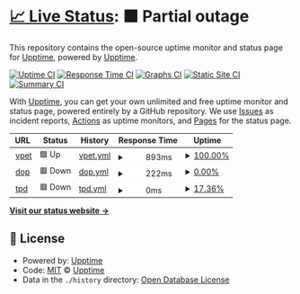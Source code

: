 # [📈 Live Status](https://demo.upptime.js.org): <!--live status--> **🟧 Partial outage**

This repository contains the open-source uptime monitor and status page for [Upptime](https://upptime.js.org), powered by [Upptime](https://github.com/upptime/upptime).

[![Uptime CI](https://github.com/upptime/upptime/workflows/Uptime%20CI/badge.svg)](https://github.com/upptime/upptime/actions?query=workflow%3A%22Uptime+CI%22)
[![Response Time CI](https://github.com/upptime/upptime/workflows/Response%20Time%20CI/badge.svg)](https://github.com/upptime/upptime/actions?query=workflow%3A%22Response+Time+CI%22)
[![Graphs CI](https://github.com/upptime/upptime/workflows/Graphs%20CI/badge.svg)](https://github.com/upptime/upptime/actions?query=workflow%3A%22Graphs+CI%22)
[![Static Site CI](https://github.com/upptime/upptime/workflows/Static%20Site%20CI/badge.svg)](https://github.com/upptime/upptime/actions?query=workflow%3A%22Static+Site+CI%22)
[![Summary CI](https://github.com/upptime/upptime/workflows/Summary%20CI/badge.svg)](https://github.com/upptime/upptime/actions?query=workflow%3A%22Summary+CI%22)

With [Upptime](https://upptime.js.org), you can get your own unlimited and free uptime monitor and status page, powered entirely by a GitHub repository. We use [Issues](https://github.com/upptime/upptime/issues) as incident reports, [Actions](https://github.com/upptime/upptime/actions) as uptime monitors, and [Pages](https://demo.upptime.js.org) for the status page.

<!--start: status pages-->
<!-- This summary is generated by Upptime (https://github.com/upptime/upptime) -->
<!-- Do not edit this manually, your changes will be overwritten -->
<!-- prettier-ignore -->
| URL | Status | History | Response Time | Uptime |
| --- | ------ | ------- | ------------- | ------ |
| <img alt="" src="https://icons.duckduckgo.com/ip3/vpet.ro.ico" height="13"> [vpet](https://vpet.ro) | 🟩 Up | [vpet.yml](https://github.com/lixicus/upvpt/commits/HEAD/history/vpet.yml) | <details><summary><img alt="Response time graph" src="./graphs/vpet/response-time-week.png" height="20"> 893ms</summary><br><a href="https://demo.upptime.js.org/history/vpet"><img alt="Response time 893" src="https://img.shields.io/endpoint?url=https%3A%2F%2Fraw.githubusercontent.com%2Flixicus%2Fupvpt%2FHEAD%2Fapi%2Fvpet%2Fresponse-time.json"></a><br><a href="https://demo.upptime.js.org/history/vpet"><img alt="24-hour response time 893" src="https://img.shields.io/endpoint?url=https%3A%2F%2Fraw.githubusercontent.com%2Flixicus%2Fupvpt%2FHEAD%2Fapi%2Fvpet%2Fresponse-time-day.json"></a><br><a href="https://demo.upptime.js.org/history/vpet"><img alt="7-day response time 893" src="https://img.shields.io/endpoint?url=https%3A%2F%2Fraw.githubusercontent.com%2Flixicus%2Fupvpt%2FHEAD%2Fapi%2Fvpet%2Fresponse-time-week.json"></a><br><a href="https://demo.upptime.js.org/history/vpet"><img alt="30-day response time 893" src="https://img.shields.io/endpoint?url=https%3A%2F%2Fraw.githubusercontent.com%2Flixicus%2Fupvpt%2FHEAD%2Fapi%2Fvpet%2Fresponse-time-month.json"></a><br><a href="https://demo.upptime.js.org/history/vpet"><img alt="1-year response time 893" src="https://img.shields.io/endpoint?url=https%3A%2F%2Fraw.githubusercontent.com%2Flixicus%2Fupvpt%2FHEAD%2Fapi%2Fvpet%2Fresponse-time-year.json"></a></details> | <details><summary><a href="https://demo.upptime.js.org/history/vpet">100.00%</a></summary><a href="https://demo.upptime.js.org/history/vpet"><img alt="All-time uptime 100.00%" src="https://img.shields.io/endpoint?url=https%3A%2F%2Fraw.githubusercontent.com%2Flixicus%2Fupvpt%2FHEAD%2Fapi%2Fvpet%2Fuptime.json"></a><br><a href="https://demo.upptime.js.org/history/vpet"><img alt="24-hour uptime 100.00%" src="https://img.shields.io/endpoint?url=https%3A%2F%2Fraw.githubusercontent.com%2Flixicus%2Fupvpt%2FHEAD%2Fapi%2Fvpet%2Fuptime-day.json"></a><br><a href="https://demo.upptime.js.org/history/vpet"><img alt="7-day uptime 100.00%" src="https://img.shields.io/endpoint?url=https%3A%2F%2Fraw.githubusercontent.com%2Flixicus%2Fupvpt%2FHEAD%2Fapi%2Fvpet%2Fuptime-week.json"></a><br><a href="https://demo.upptime.js.org/history/vpet"><img alt="30-day uptime 100.00%" src="https://img.shields.io/endpoint?url=https%3A%2F%2Fraw.githubusercontent.com%2Flixicus%2Fupvpt%2FHEAD%2Fapi%2Fvpet%2Fuptime-month.json"></a><br><a href="https://demo.upptime.js.org/history/vpet"><img alt="1-year uptime 100.00%" src="https://img.shields.io/endpoint?url=https%3A%2F%2Fraw.githubusercontent.com%2Flixicus%2Fupvpt%2FHEAD%2Fapi%2Fvpet%2Fuptime-year.json"></a></details>
| <img alt="" src="https://icons.duckduckgo.com/ip3/dopmotorsport.ro.ico" height="13"> [dop](https://dopmotorsport.ro) | 🟥 Down | [dop.yml](https://github.com/lixicus/upvpt/commits/HEAD/history/dop.yml) | <details><summary><img alt="Response time graph" src="./graphs/dop/response-time-week.png" height="20"> 222ms</summary><br><a href="https://demo.upptime.js.org/history/dop"><img alt="Response time 222" src="https://img.shields.io/endpoint?url=https%3A%2F%2Fraw.githubusercontent.com%2Flixicus%2Fupvpt%2FHEAD%2Fapi%2Fdop%2Fresponse-time.json"></a><br><a href="https://demo.upptime.js.org/history/dop"><img alt="24-hour response time 222" src="https://img.shields.io/endpoint?url=https%3A%2F%2Fraw.githubusercontent.com%2Flixicus%2Fupvpt%2FHEAD%2Fapi%2Fdop%2Fresponse-time-day.json"></a><br><a href="https://demo.upptime.js.org/history/dop"><img alt="7-day response time 222" src="https://img.shields.io/endpoint?url=https%3A%2F%2Fraw.githubusercontent.com%2Flixicus%2Fupvpt%2FHEAD%2Fapi%2Fdop%2Fresponse-time-week.json"></a><br><a href="https://demo.upptime.js.org/history/dop"><img alt="30-day response time 222" src="https://img.shields.io/endpoint?url=https%3A%2F%2Fraw.githubusercontent.com%2Flixicus%2Fupvpt%2FHEAD%2Fapi%2Fdop%2Fresponse-time-month.json"></a><br><a href="https://demo.upptime.js.org/history/dop"><img alt="1-year response time 222" src="https://img.shields.io/endpoint?url=https%3A%2F%2Fraw.githubusercontent.com%2Flixicus%2Fupvpt%2FHEAD%2Fapi%2Fdop%2Fresponse-time-year.json"></a></details> | <details><summary><a href="https://demo.upptime.js.org/history/dop">0.00%</a></summary><a href="https://demo.upptime.js.org/history/dop"><img alt="All-time uptime 0.00%" src="https://img.shields.io/endpoint?url=https%3A%2F%2Fraw.githubusercontent.com%2Flixicus%2Fupvpt%2FHEAD%2Fapi%2Fdop%2Fuptime.json"></a><br><a href="https://demo.upptime.js.org/history/dop"><img alt="24-hour uptime 0.00%" src="https://img.shields.io/endpoint?url=https%3A%2F%2Fraw.githubusercontent.com%2Flixicus%2Fupvpt%2FHEAD%2Fapi%2Fdop%2Fuptime-day.json"></a><br><a href="https://demo.upptime.js.org/history/dop"><img alt="7-day uptime 0.00%" src="https://img.shields.io/endpoint?url=https%3A%2F%2Fraw.githubusercontent.com%2Flixicus%2Fupvpt%2FHEAD%2Fapi%2Fdop%2Fuptime-week.json"></a><br><a href="https://demo.upptime.js.org/history/dop"><img alt="30-day uptime 0.00%" src="https://img.shields.io/endpoint?url=https%3A%2F%2Fraw.githubusercontent.com%2Flixicus%2Fupvpt%2FHEAD%2Fapi%2Fdop%2Fuptime-month.json"></a><br><a href="https://demo.upptime.js.org/history/dop"><img alt="1-year uptime 0.00%" src="https://img.shields.io/endpoint?url=https%3A%2F%2Fraw.githubusercontent.com%2Flixicus%2Fupvpt%2FHEAD%2Fapi%2Fdop%2Fuptime-year.json"></a></details>
| <img alt="" src="https://icons.duckduckgo.com/ip3/theprettydark.com.ico" height="13"> [tpd](https://theprettydark.com) | 🟥 Down | [tpd.yml](https://github.com/lixicus/upvpt/commits/HEAD/history/tpd.yml) | <details><summary><img alt="Response time graph" src="./graphs/tpd/response-time-week.png" height="20"> 0ms</summary><br><a href="https://demo.upptime.js.org/history/tpd"><img alt="Response time 0" src="https://img.shields.io/endpoint?url=https%3A%2F%2Fraw.githubusercontent.com%2Flixicus%2Fupvpt%2FHEAD%2Fapi%2Ftpd%2Fresponse-time.json"></a><br><a href="https://demo.upptime.js.org/history/tpd"><img alt="24-hour response time 0" src="https://img.shields.io/endpoint?url=https%3A%2F%2Fraw.githubusercontent.com%2Flixicus%2Fupvpt%2FHEAD%2Fapi%2Ftpd%2Fresponse-time-day.json"></a><br><a href="https://demo.upptime.js.org/history/tpd"><img alt="7-day response time 0" src="https://img.shields.io/endpoint?url=https%3A%2F%2Fraw.githubusercontent.com%2Flixicus%2Fupvpt%2FHEAD%2Fapi%2Ftpd%2Fresponse-time-week.json"></a><br><a href="https://demo.upptime.js.org/history/tpd"><img alt="30-day response time 0" src="https://img.shields.io/endpoint?url=https%3A%2F%2Fraw.githubusercontent.com%2Flixicus%2Fupvpt%2FHEAD%2Fapi%2Ftpd%2Fresponse-time-month.json"></a><br><a href="https://demo.upptime.js.org/history/tpd"><img alt="1-year response time 0" src="https://img.shields.io/endpoint?url=https%3A%2F%2Fraw.githubusercontent.com%2Flixicus%2Fupvpt%2FHEAD%2Fapi%2Ftpd%2Fresponse-time-year.json"></a></details> | <details><summary><a href="https://demo.upptime.js.org/history/tpd">17.36%</a></summary><a href="https://demo.upptime.js.org/history/tpd"><img alt="All-time uptime 17.36%" src="https://img.shields.io/endpoint?url=https%3A%2F%2Fraw.githubusercontent.com%2Flixicus%2Fupvpt%2FHEAD%2Fapi%2Ftpd%2Fuptime.json"></a><br><a href="https://demo.upptime.js.org/history/tpd"><img alt="24-hour uptime 17.36%" src="https://img.shields.io/endpoint?url=https%3A%2F%2Fraw.githubusercontent.com%2Flixicus%2Fupvpt%2FHEAD%2Fapi%2Ftpd%2Fuptime-day.json"></a><br><a href="https://demo.upptime.js.org/history/tpd"><img alt="7-day uptime 17.36%" src="https://img.shields.io/endpoint?url=https%3A%2F%2Fraw.githubusercontent.com%2Flixicus%2Fupvpt%2FHEAD%2Fapi%2Ftpd%2Fuptime-week.json"></a><br><a href="https://demo.upptime.js.org/history/tpd"><img alt="30-day uptime 17.36%" src="https://img.shields.io/endpoint?url=https%3A%2F%2Fraw.githubusercontent.com%2Flixicus%2Fupvpt%2FHEAD%2Fapi%2Ftpd%2Fuptime-month.json"></a><br><a href="https://demo.upptime.js.org/history/tpd"><img alt="1-year uptime 17.36%" src="https://img.shields.io/endpoint?url=https%3A%2F%2Fraw.githubusercontent.com%2Flixicus%2Fupvpt%2FHEAD%2Fapi%2Ftpd%2Fuptime-year.json"></a></details>

<!--end: status pages-->

[**Visit our status website →**](https://demo.upptime.js.org)

## 📄 License

- Powered by: [Upptime](https://github.com/upptime/upptime)
- Code: [MIT](./LICENSE) © [Upptime](https://upptime.js.org)
- Data in the `./history` directory: [Open Database License](https://opendatacommons.org/licenses/odbl/1-0/)
